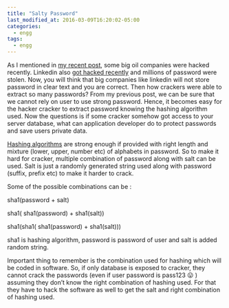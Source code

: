 ```yaml
---
title: "Salty Password"
last_modified_at: 2016-03-09T16:20:02-05:00
categories:
  - engg
tags:
  - engg
---
```


As I mentioned in [my recent post](https://a3hi3h.github.io/Hashing-Password/), some big oil companies were hacked recently. 
 Linkedin also [got hacked recently](https://www.pcworld.com/article/257045/security/6-5m-linkedin-passwords-posted-online-after-apparent-hack.html) and millions of password were stolen.
 Now, you will think that big companies like linkedin will not store password in clear text and you are correct. 
 Then how crackers were able to extract so many passwords? From my previous post, we can be sure that we cannot rely on user
 to use strong password. Hence, it becomes easy for the hacker cracker to extract password knowing the hashing algorithm used. 
 Now the questions is if some cracker somehow got access to your server database, what can application developer do to protect 
 passwords and save users private data.
 
 
[Hashing algorithms](https://en.wikipedia.org/wiki/Cryptographic_hash_function) are strong enough if provided with right length and mixture (lower, upper, number etc) of alphabets in password. 
So to make it hard for cracker, multiple combination of password along with salt can be used. 
Salt is just a randomly generated string used along with password (suffix, prefix etc) to make it harder to crack.

Some of the possible combinations can be : 

sha1(password + salt)

sha1( sha1(password)  + sha1(salt)) 

sha1(sha1( sha1(password)  + sha1(salt)))

sha1 is hashing algorithm, password is password of user and salt is added random string.

Important thing to remember is the combination used for hashing which will be coded in software.
So, if only database is exposed to cracker, they cannot crack the passwords (even if user password is pass123 😛 )
assuming they don’t know the right combination of hashing used. 
For that they have to hack the software as well to get the salt and right combination of hashing used.

